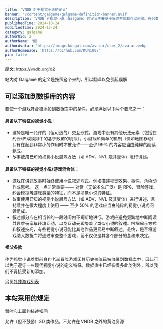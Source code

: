 ```yaml
---
title: 'VNDB 对于视觉小说的定义'
banner: '/content/galgame/galgame-definition/banner.avif'
description: 'VNDB 对视觉小说（Galgame）的定义主要基于叙述方式和互动形式。符合数据库收录的游戏需满足以下条件之一：纯视觉小说需以阅读为核心，交互仅限于选择分支，不能包含复杂玩法（如数值成长、养成系统）。混合型游戏需在讲述故事时采用小说式叙述方式，并且至少 50% 的内容是视觉小说式的阅读体验，避免频繁互动影响叙述完整性。此外，VNDB 允许收录部分经典冒险游戏作为历史例外，但不再接受新添加。站内规则基本与 VNDB 标准一致，不鼓励 3D 作品，也不允许 VNDB 之外的黄油资源。'
publishedTime: 2024-10-24
modifiedTime: 2024-10-24
category: galgame
authorUid: 2
authorName: '鲲'
authorAvatar: 'https://image.kungal.com/avatar/user_2/avatar.webp'
authorHomepage: 'https://github.com/KUN1007'
pin: false
---
```


原文: https://vndb.org/d2

站内对 Galgame 的定义是按照这个来的，所以翻译以免引起误解

## 可以添加到数据库的内容

要使一个游戏符合被添加到数据库中的条件，必须满足以下两个要求之一：

#### 具备以下特征的视觉小说：

- 选择是唯一允许的（但可选的）交互形式。游戏中没有其他玩法元素（包括在约会/养成模拟中的基于数值的玩法）。小游戏和简单的机制（例如地图移动）只有在起到非常小的作用时才被允许——至少 99% 的内容应当由纯粹的阅读组成。
- 故事使用已知的视觉小说展示方法（如 ADV、NVL 及其变体）进行讲述。

#### 具备以下特征的视觉小说/游戏混合体：

- 游戏在讲述故事时始终使用小说叙述方式。例如描述视觉效果、事件、角色动作或思考。 这一点非常重要 —— 对话（无论多么广泛）是 RPG、冒险游戏、约会模拟等游戏类型的特征，而不是视觉小说的特征。
- 故事使用已知的视觉小说展示方法（如 ADV、NVL 及其变体）进行讲述，且持续并在很大程度上使用 —— 至少 50% 的游戏应当由纯粹的视觉小说式阅读组成。
- 叙述部分应在相当长的一段时间内不间断地进行。游戏应避免频繁地中断阅读并要求玩家与环境互动，以免互动元素掩盖了类似小说的叙述。根据展示方式和叙述技巧，有些视觉小说可能比其他作品更容易中断叙述。最终，是否将游戏纳入数据库将通过审查整个游戏，而不仅仅是其各个部分的总和来决定。

#### 祖父条款

作为视觉小说类型前身的老派冒险游戏因其历史价值已被收录到数据库中，因此可以免于遵守一些现代视觉小说的定义特征。数据库中已经有很多此类例外，所以我们不再接受新的添加。

另见[特殊游戏列表](https://vndb.org/d15)

## 本站采用的规定

暂时和上面的描述相同

允许（但不鼓励）3D 类作品，不允许在 VNDB 之外的黄油资源
